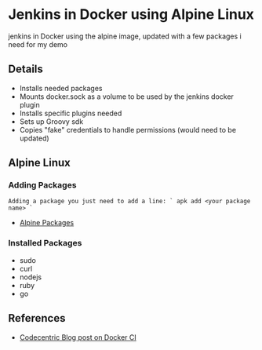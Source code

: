 # Jenkins in Docker using Alpine Linux
jenkins in Docker using the alpine image, updated with a few packages i need for my demo


## Details

* Installs needed packages
* Mounts docker.sock as a volume to be used by the jenkins docker plugin
* Installs specific plugins needed
* Sets up Groovy sdk 
* Copies "fake" credentials to handle permissions (would need to be updated)

## Alpine Linux

### Adding Packages

    Adding a package you just need to add a line: ` apk add <your package name> `
* [Alpine Packages](http://pkgs.alpinelinux.org/packages)

### Installed Packages

* sudo
* curl 
* nodejs 
* ruby 
* go 

## References

* [Codecentric Blog post on Docker CI](https://blog.codecentric.de/en/2015/10/continuous-integration-platform-using-docker-container-jenkins-sonarqube-nexus-gitlab)

